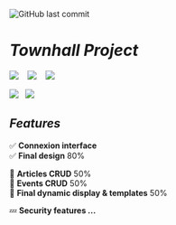 ![GitHub last commit](https://img.shields.io/github/last-commit/Vazn/TownhallProject?style=for-the-badge)

# ***Townhall Project***

<img src="https://img.shields.io/badge/Node.js-43853D?style=for-the-badge&logo=node.js&logoColor=white"/> &nbsp;&nbsp;
<img src="https://img.shields.io/badge/Mongo%20DB-43853D?style=for-the-badge&logo=mongodb&logoColor=white"/> &nbsp;&nbsp;
<img src="https://img.shields.io/badge/TypeScript-007ACC?style=for-the-badge&logo=typescript&logoColor=white"/>

<img src="https://img.shields.io/badge/Using-Handlebars-e98a2b?style=for-the-badge">&nbsp;&nbsp;
<img src="https://img.shields.io/badge/Styled%20by-SASS-%23b19cd9?style=for-the-badge">
## ***Features***
✅ **Connexion interface** <br>
✅ **Final design** 80% <br>

🔄 **Articles CRUD** 50% <br>
🔄 **Events CRUD** 50% <br>
🔄 **Final dynamic display & templates** 50% <br>

💤 **Security features ...** <br>

